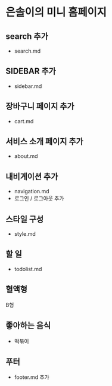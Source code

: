 # 은솔이의 미니 홈페이지

## search 추가

- search.md

## SIDEBAR 추가

- sidebar.md

## 장바구니 페이지 추가

- cart.md

## 서비스 소개 페이지 추가

- about.md

## 내비게이션 추가

- navigation.md
- 로그인 / 로그아웃 추가

## 스타일 구성

- style.md

## 할 일

- todolist.md

## 혈액형

B형

## 좋아하는 음식

- 떡볶이

## 푸터

- footer.md 추가
